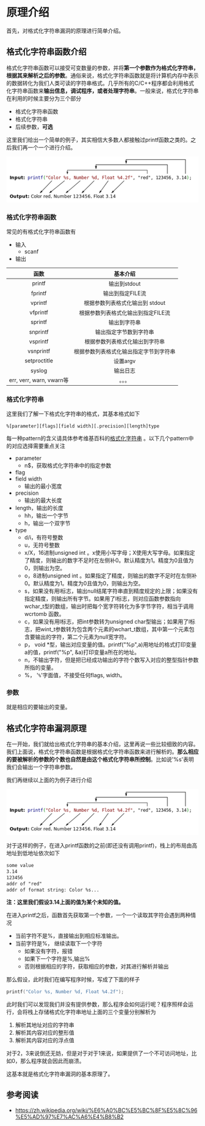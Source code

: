 # 原理介绍

首先，对格式化字符串漏洞的原理进行简单介绍。

## 格式化字符串函数介绍

格式化字符串函数可以接受可变数量的参数，并将**第一个参数作为格式化字符串，根据其来解析之后的参数**。通俗来说，格式化字符串函数就是将计算机内存中表示的数据转化为我们人类可读的字符串格式。几乎所有的C/C++程序都会利用格式化字符串函数来**输出信息，调试程序，或者处理字符串**。一般来说，格式化字符串在利用的时候主要分为三个部分

- 格式化字符串函数
- 格式化字符串
- 后续参数，**可选**

这里我们给出一个简单的例子，其实相信大多数人都接触过printf函数之类的。之后我们再一个一个进行介绍。

![](./figure/printf.png)

### 格式化字符串函数

常见的有格式化字符串函数有

-   输入
    -   scanf
-   输出

|           函数            |        基本介绍         |
| :---------------------: | :-----------------: |
|         printf          |      输出到stdout      |
|         fprintf         |     输出到指定FILE流      |
|         vprintf         | 根据参数列表格式化输出到 stdout |
|        vfprintf         | 根据参数列表格式化输出到指定FILE流 |
|         sprintf         |       输出到字符串        |
|        snprintf         |     输出指定字节数到字符串     |
|        vsprintf         |   根据参数列表格式化输出到字符串   |
|        vsnprintf        | 根据参数列表格式化输出指定字节到字符串 |
|      setproctitle       |       设置argv        |
|         syslog          |        输出日志         |
| err, verr, warn, vwarn等 |         。。。         |

### 格式化字符串

这里我们了解一下格式化字符串的格式，其基本格式如下

```
%[parameter][flags][field width][.precision][length]type
```
每一种pattern的含义请具体参考维基百科的[格式化字符串](https://zh.wikipedia.org/wiki/%E6%A0%BC%E5%BC%8F%E5%8C%96%E5%AD%97%E7%AC%A6%E4%B8%B2) 。以下几个pattern中的对应选择需要重点关注

-   parameter
    -   n$，获取格式化字符串中的指定参数
-   flag
-   field width
    -   输出的最小宽度
-   precision
    -   输出的最大长度
-   length，输出的长度
    -   hh，输出一个字节
    -   h，输出一个双字节
-   type
    -   d/i，有符号整数
    -   u，无符号整数
    -   x/X，16进制unsigned int 。x使用小写字母；X使用大写字母。如果指定了精度，则输出的数字不足时在左侧补0。默认精度为1。精度为0且值为0，则输出为空。
    -   o，8进制unsigned int 。如果指定了精度，则输出的数字不足时在左侧补0。默认精度为1。精度为0且值为0，则输出为空。
    -   s，如果没有用l标志，输出null结尾字符串直到精度规定的上限；如果没有指定精度，则输出所有字节。如果用了l标志，则对应函数参数指向wchar\_t型的数组，输出时把每个宽字符转化为多字节字符，相当于调用wcrtomb 函数。
    -   c，如果没有用l标志，把int参数转为unsigned char型输出；如果用了l标志，把wint\_t参数转为包含两个元素的wchart_t数组，其中第一个元素包含要输出的字符，第二个元素为null宽字符。
    -   p， void \*型，输出对应变量的值。printf("%p",a)用地址的格式打印变量a的值，printf("%p", &a)打印变量a所在的地址。
    -   n，不输出字符，但是把已经成功输出的字符个数写入对应的整型指针参数所指的变量。
    -   %， '``%``'字面值，不接受任何flags, width。

### 参数

就是相应的要输出的变量。

## 格式化字符串漏洞原理

在一开始，我们就给出格式化字符串的基本介绍，这里再说一些比较细致的内容。我们上面说，格式化字符串函数是根据格式化字符串函数来进行解析的。**那么相应的要被解析的参数的个数也自然是由这个格式化字符串所控制**。比如说'%s'表明我们会输出一个字符串参数。

我们再继续以上面的为例子进行介绍

![基本例子](./figure/printf.png)

对于这样的例子，在进入printf函数的之前(即还没有调用printf)，栈上的布局由高地址到低地址依次如下

```text
some value
3.14
123456
addr of "red"
addr of format string: Color %s...
```

**注：这里我们假设3.14上面的值为某个未知的值。**

在进入printf之后，函数首先获取第一个参数，一个一个读取其字符会遇到两种情况

-   当前字符不是%，直接输出到相应标准输出。
-   当前字符是%， 继续读取下一个字符
    -   如果没有字符，报错
    -   如果下一个字符是%,输出%
    -   否则根据相应的字符，获取相应的参数，对其进行解析并输出

那么假设，此时我们在编写程序时候，写成了下面的样子

```C
printf("Color %s, Number %d, Float %4.2f");
```

此时我们可以发现我们并没有提供参数，那么程序会如何运行呢？程序照样会运行，会将栈上存储格式化字符串地址上面的三个变量分别解析为

1. 解析其地址对应的字符串
2. 解析其内容对应的整形值
3. 解析其内容对应的浮点值

对于2，3来说倒还无妨，但是对于对于1来说，如果提供了一个不可访问地址，比如0，那么程序就会因此而崩溃。

这基本就是格式化字符串漏洞的基本原理了。

## 参考阅读

- https://zh.wikipedia.org/wiki/%E6%A0%BC%E5%BC%8F%E5%8C%96%E5%AD%97%E7%AC%A6%E4%B8%B2
